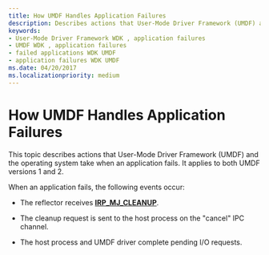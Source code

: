 ```yaml
---
title: How UMDF Handles Application Failures
description: Describes actions that User-Mode Driver Framework (UMDF) and the operating system take when an application fails. It applies to both UMDF versions 1 and 2.
keywords:
- User-Mode Driver Framework WDK , application failures
- UMDF WDK , application failures
- failed applications WDK UMDF
- application failures WDK UMDF
ms.date: 04/20/2017
ms.localizationpriority: medium
---
```


# How UMDF Handles Application Failures


This topic describes actions that User-Mode Driver Framework (UMDF) and the operating system take when an application fails. It applies to both UMDF versions 1 and 2.

When an application fails, the following events occur:

-   The reflector receives [**IRP\_MJ\_CLEANUP**](../kernel/irp-mj-cleanup.md).

-   The cleanup request is sent to the host process on the "cancel" IPC channel.

-   The host process and UMDF driver complete pending I/O requests.

 

